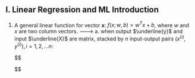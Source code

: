 ## I. Linear Regression and ML Introduction
1. A general linear function for vector **x**: $f(x;w,b) =w^Tx+b$, where $w$ and $x$ are two column vectors.
---> a. when output $\underline{y}$ and input $\underline{X}$ are matrix, stacked by $n$ input-output pairs $(x^{(i)},y^{(i)}), i = 1,2,...n$:

    $$

    $$

<!--stackedit_data:
eyJoaXN0b3J5IjpbLTE4NDA0MDc4MTUsLTE3MTcyMjk0ODMsLT
E3MDY5OTI2NjldfQ==
-->